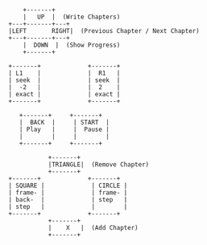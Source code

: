         +-------+
        |   UP  |  (Write Chapters)
    +---+-------+---+
    |LEFT       RIGHT|  (Previous Chapter / Next Chapter)
    +---+-------+---+
        |  DOWN  |  (Show Progress)
        +-------+

    +-------+             +-------+
    | L1    |             |  R1   |
    | seek  |             | seek  |
    |  -2   |             |  2    |
    | exact |             | exact |
    +-------+             +-------+

       +-------+     +-------+
       |  BACK  |     | START  |
       | Play   |     |  Pause |
       |        |     |        |
       +-------+     +-------+

               +-------+
               |TRIANGLE|  (Remove Chapter)
               +-------+
    +-------+             +-------+
    | SQUARE |             | CIRCLE |
    | frame- |             | frame- |
    | back-  |             | step   |
    | step   |             |        |
    +-------+             +-------+
               +-------+
               |    X   |  (Add Chapter)
               +-------+
